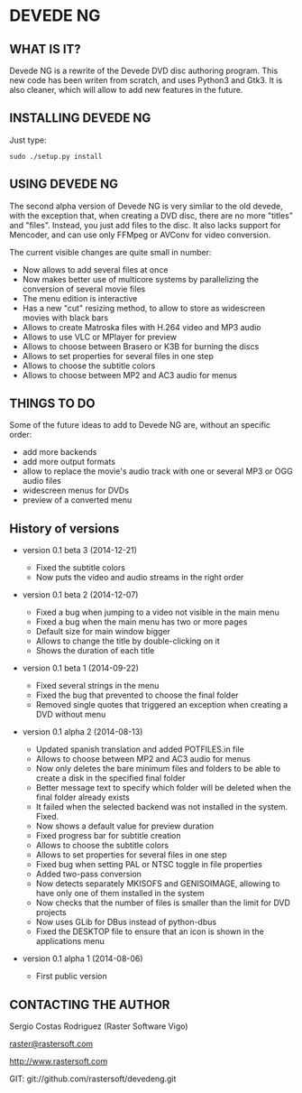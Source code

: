 # DEVEDE NG #

## WHAT IS IT? ##

Devede NG is a rewrite of the Devede DVD disc authoring program. This new
code has been writen from scratch, and uses Python3 and Gtk3. It is also
cleaner, which will allow to add new features in the future.


## INSTALLING DEVEDE NG ##

Just type:

	sudo ./setup.py install


## USING DEVEDE NG ##

The second alpha version of Devede NG is very similar to the old devede, with the
exception that, when creating a DVD disc, there are no more "titles" and
"files". Instead, you just add files to the disc. It also lacks support for Mencoder,
and can use only FFMpeg or AVConv for video conversion.

The current visible changes are quite small in number:

* Now allows to add several files at once
* Now makes better use of multicore systems by parallelizing the conversion of several movie files
* The menu edition is interactive
* Has a new "cut" resizing method, to allow to store as widescreen movies with black bars
* Allows to create Matroska files with H.264 video and MP3 audio
* Allows to use VLC or MPlayer for preview
* Allows to choose between Brasero or K3B for burning the discs
* Allows to set properties for several files in one step
* Allows to choose the subtitle colors
* Allows to choose between MP2 and AC3 audio for menus


## THINGS TO DO ##

Some of the future ideas to add to Devede NG are, without an specific order:

* add more backends
* add more output formats
* allow to replace the movie's audio track with one or several MP3 or OGG audio files
* widescreen menus for DVDs
* preview of a converted menu


## History of versions ##
* version 0.1 beta 3 (2014-12-21)
  * Fixed the subtitle colors
  * Now puts the video and audio streams in the right order

* version 0.1 beta 2 (2014-12-07)
  * Fixed a bug when jumping to a video not visible in the main menu
  * Fixed a bug when the main menu has two or more pages
  * Default size for main window bigger
  * Allows to change the title by double-clicking on it
  * Shows the duration of each title

* version 0.1 beta 1 (2014-09-22)
  * Fixed several strings in the menu
  * Fixed the bug that prevented to choose the final folder
  * Removed single quotes that triggered an exception when creating a DVD without menu

* version 0.1 alpha 2 (2014-08-13)
  * Updated spanish translation and added POTFILES.in file
  * Allows to choose between MP2 and AC3 audio for menus
  * Now only deletes the bare minimum files and folders to be able to create a disk in the specified final folder
  * Better message text to specify which folder will be deleted when the final folder already exists
  * It failed when the selected backend was not installed in the system. Fixed.
  * Now shows a default value for preview duration
  * Fixed progress bar for subtitle creation
  * Allows to choose the subtitle colors
  * Allows to set properties for several files in one step
  * Fixed bug when setting PAL or NTSC toggle in file properties
  * Added two-pass conversion
  * Now detects separately MKISOFS and GENISOIMAGE, allowing to have only one of them installed in the system
  * Now checks that the number of files is smaller than the limit for DVD projects
  * Now uses GLib for DBus instead of python-dbus
  * Fixed the DESKTOP file to ensure that an icon is shown in the applications menu

* version 0.1 alpha 1 (2014-08-06)
  * First public version


## CONTACTING THE AUTHOR ##

Sergio Costas Rodriguez
(Raster Software Vigo)

raster@rastersoft.com

http://www.rastersoft.com

GIT: git://github.com/rastersoft/devedeng.git
